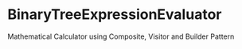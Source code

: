 # BinaryTreeExpressionEvaluator
Mathematical Calculator using Composite, Visitor and Builder Pattern
